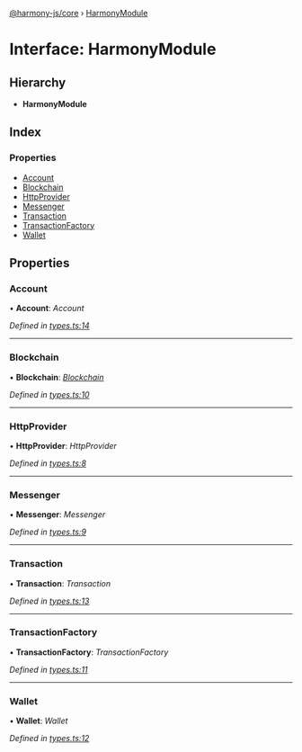 [@harmony-js/core](../globals.md) › [HarmonyModule](harmonymodule.md)

# Interface: HarmonyModule

## Hierarchy

* **HarmonyModule**

## Index

### Properties

* [Account](harmonymodule.md#account)
* [Blockchain](harmonymodule.md#blockchain)
* [HttpProvider](harmonymodule.md#httpprovider)
* [Messenger](harmonymodule.md#messenger)
* [Transaction](harmonymodule.md#transaction)
* [TransactionFactory](harmonymodule.md#transactionfactory)
* [Wallet](harmonymodule.md#wallet)

## Properties

###  Account

• **Account**: *Account*

*Defined in [types.ts:14](https://github.com/FireStack-Lab/Harmony-sdk-core/blob/299af73/packages/harmony-core/src/types.ts#L14)*

___

###  Blockchain

• **Blockchain**: *[Blockchain](../classes/blockchain.md)*

*Defined in [types.ts:10](https://github.com/FireStack-Lab/Harmony-sdk-core/blob/299af73/packages/harmony-core/src/types.ts#L10)*

___

###  HttpProvider

• **HttpProvider**: *HttpProvider*

*Defined in [types.ts:8](https://github.com/FireStack-Lab/Harmony-sdk-core/blob/299af73/packages/harmony-core/src/types.ts#L8)*

___

###  Messenger

• **Messenger**: *Messenger*

*Defined in [types.ts:9](https://github.com/FireStack-Lab/Harmony-sdk-core/blob/299af73/packages/harmony-core/src/types.ts#L9)*

___

###  Transaction

• **Transaction**: *Transaction*

*Defined in [types.ts:13](https://github.com/FireStack-Lab/Harmony-sdk-core/blob/299af73/packages/harmony-core/src/types.ts#L13)*

___

###  TransactionFactory

• **TransactionFactory**: *TransactionFactory*

*Defined in [types.ts:11](https://github.com/FireStack-Lab/Harmony-sdk-core/blob/299af73/packages/harmony-core/src/types.ts#L11)*

___

###  Wallet

• **Wallet**: *Wallet*

*Defined in [types.ts:12](https://github.com/FireStack-Lab/Harmony-sdk-core/blob/299af73/packages/harmony-core/src/types.ts#L12)*
